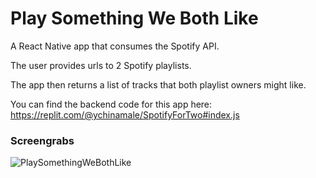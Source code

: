 # Play Something We Both Like

A React Native app that consumes the Spotify API.

The user provides urls to 2 Spotify playlists.

The app then returns a list of tracks that both playlist owners might like.

You can find the backend code for this app here: https://replit.com/@ychinamale/SpotifyForTwo#index.js

### Screengrabs

![PlaySomethingWeBothLike](https://user-images.githubusercontent.com/5281496/115401507-c2f22380-a1ea-11eb-919d-112182b2f8b2.gif)

